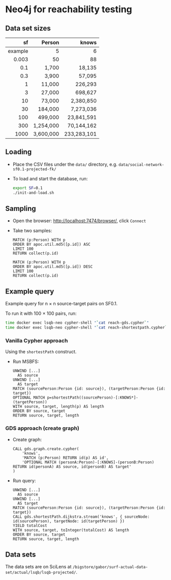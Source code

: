 # Neo4j for reachability testing

## Data set sizes

| sf      | Person    | knows       |
| ------: | --------: | ----------: |
| example |         5 |           6 |
| 0.003   |        50 |          88 |
| 0.1     |     1,700 |      18,135 |
| 0.3     |     3,900 |      57,095 |
| 1       |    11,000 |     226,293 |
| 3       |    27,000 |     698,627 |
| 10      |    73,000 |   2,380,850 |
| 30      |   184,000 |   7,273,036 |
| 100     |   499,000 |  23,841,591 |
| 300     | 1,254,000 |  70,144,162 |
| 1000    | 3,600,000 | 233,283,101 |

## Loading

* Place the CSV files under the `data/` directory, e.g. `data/social-network-sf0.1-projected-fk/`

* To load and start the database, run:

    ```bash
    export SF=0.1
    ./init-and-load.sh
    ```

## Sampling

* Open the browser: <http://localhost:7474/browser/>, click `Connect`

* Take two samples:

  ```
  MATCH (p:Person) WITH p
  ORDER BY apoc.util.md5([p.id]) ASC
  LIMIT 100
  RETURN collect(p.id)
  ```

  ```
  MATCH (p:Person) WITH p
  ORDER BY apoc.util.md5([p.id]) DESC
  LIMIT 100
  RETURN collect(p.id)
  ```

## Example query

Example query for n × n source-target pairs on SF0.1.

To run it with 100 × 100 pairs, run:

```bash
time docker exec lsqb-neo cypher-shell "`cat reach-gds.cypher`"
time docker exec lsqb-neo cypher-shell "`cat reach-shortestpath.cypher`"
```

### Vanilla Cypher approach

Using the `shortestPath` construct.

* Run MSBFS:

    ```
    UNWIND [...]
      AS source
    UNWIND [...]
      AS target
    MATCH (sourcePerson:Person {id: source}), (targetPerson:Person {id: target})
    OPTIONAL MATCH p=shortestPath((sourcePerson)-[:KNOWS*]-(targetPerson))
    WITH source, target, length(p) AS length
    ORDER BY source, target
    RETURN source, target, length
    ```

### GDS approach (create graph)

* Create graph:

    ```
    CALL gds.graph.create.cypher(
        'knows',
        'MATCH (p:Person) RETURN id(p) AS id',
        'OPTIONAL MATCH (personA:Person)-[:KNOWS]-(personB:Person) RETURN id(personA) AS source, id(personB) AS target'
    )
    ```

* Run query:

    ```
    UNWIND [...]
      AS source
    UNWIND [...]
      AS target
    MATCH (sourcePerson:Person {id: source}), (targetPerson:Person {id: target})
    CALL gds.shortestPath.dijkstra.stream('knows', { sourceNode: id(sourcePerson), targetNode: id(targetPerson) })
    YIELD totalCost
    WITH source, target, toInteger(totalCost) AS length
    ORDER BY source, target
    RETURN source, target, length
    ```

## Data sets

The data sets are on SciLens at `/bigstore/gabor/surf-actual-data-set/actual/lsqb/lsqb-projected/`.
